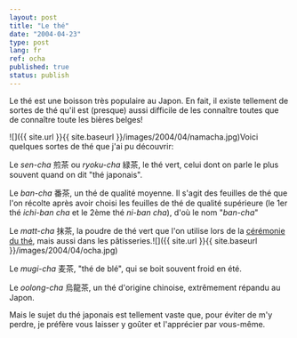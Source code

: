 ```yaml
---
layout: post
title: "Le thé"
date: "2004-04-23"
type: post
lang: fr
ref: ocha
published: true
status: publish
---
```




Le thé est une boisson très populaire au Japon. En fait, il existe tellement de sortes de thé qu'il est (presque) aussi difficile de les connaître toutes que de connaître toute les bières belges!

 

![]({{ site.url }}{{ site.baseurl }}/images/2004/04/namacha.jpg)Voici quelques sortes de thé que j'ai pu découvrir:

Le _sen-cha_ 煎茶 ou _ryoku-cha_ 緑茶, le thé vert, celui dont on parle le plus souvent quand on dit "thé japonais".

Le _ban-cha_ 番茶, un thé de qualité moyenne. Il s'agit des feuilles de thé que l'on récolte après avoir choisi les feuilles de thé de qualité supérieure (le 1er thé _ichi-ban cha_ et le 2ème thé _ni-ban cha_), d'où le nom "_ban-cha_"

Le _matt-cha_ 抹茶, la poudre de thé vert que l'on utilise lors de la [cérémonie du thé](http://www.japonophile.com/article_chanoyu_fr.html), mais aussi dans les pâtisseries.![]({{ site.url }}{{ site.baseurl }}/images/2004/04/ocha.jpg)

Le _mugi-cha_ 麦茶, "thé de blé", qui se boit souvent froid en été.

Le _oolong-cha_ 烏龍茶, un thé d'origine chinoise, extrêmement répandu au Japon.

Mais le sujet du thé japonais est tellement vaste que, pour éviter de m'y perdre, je préfère vous laisser y goûter et l'apprécier par vous-même.


